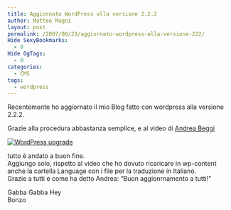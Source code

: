 ```yaml
---
title: Aggiornato WordPress alla versione 2.2.2
author: Matteo Magni
layout: post
permalink: /2007/08/23/aggiornato-wordpress-alla-versione-222/
Hide SexyBookmarks:
  - 0
Hide OgTags:
  - 0
categories:
  - CMS
tags:
  - wordpress
---
```

Recentemente ho aggiornato il mio Blog fatto con wordpress alla versione 2.2.2.

Grazie alla procedura abbastanza semplice, e al video di [Andrea Beggi][1]

<a href="http://www.andreabeggi.net/wp-content/wp-upgrade.html" target="_blank"><img src="http://www.andreabeggi.net/wp-content/wp-upgrade.png" id="image1052" alt="WordPress upgrade" /></a>

tutto è andato a buon fine.  
Aggiungo solo, rispetto al video che ho dovuto ricaricare in wp-content anche la cartella Language con i file per la traduzione in Italiano.  
Grazie a tutti e come ha detto Andrea: &#8220;Buon aggionrnamento a tutti!&#8221;

Gabba Gabba Hey  
Bonzo

<div class='kindleWidget kindleLight' >
  
</div>



 [1]: http://www.andreabeggi.net/